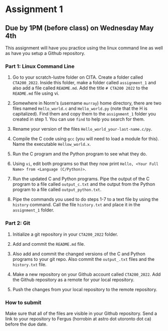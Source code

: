 # Assignment 1
## Due by 1PM (before class) on Wednesday May 4th

This assignment will have you practice using the linux command line as well as have you setup a Github repository.


### Part 1: Linux Command Line

1. Go to your scratch-lustre folder on CITA. Create a folder called `CTA200_2022`. Inside this folder, make a folder called `assignment_1` and also add a file called `README.md`. Add the title `# CTA200 2022` to the `README.md` file using vi.

2. Somewhere in Norm's (username `murray`) home directory, there are two files named `Hello_world.c` and `Hello_world.py` (note that the H is capitalized). Find them and copy them to the `assignment_1` folder you created in step 1. You can use `find` to help you search for them.

3. Rename your version of the files `Hello_world_your-last-name.c/py`.

4. Compile the C code using `gcc` (you will need to load a module for this). Name the executable `Hellow_world.x`.

5. Run the C program and the Python program to see what they do.

6. Using `vi`, edit both programs so that they now print `Hello, <Your Full Name> from <Language (C/Python)>`. 

7. Run the updated C and Python programs. Pipe the output of the C program to a file called `output_c.txt` and the output from the Python program to a file called `output_python.txt`.

8. Pipe the commands you used to do steps 1-7 to a text file by using the `history` command. Call the file `history.txt` and place it in the `assignment_1` folder.


### Part 2: Git

1. Initialize a git repository in your `CTA200_2022` folder.

2. Add and commit the `README.md` file.

3. Also add and commit the changed versions of the C and Python programs to your git repo. Also commit the `output_.txt` files and the `history.txt` file.

4. Make a new repository on your Github account called `CTA200_2022`. Add the Github repository as a remote for your local repository.

5. Push the changes from your local repository to the remote repository.

### How to submit

Make sure that all of the files are visible in your Github repository. Send a link to your repository to Fergus (horrobin at astro dot utoronto dot ca) before the due date.